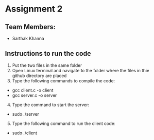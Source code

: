 # Assignment 2

## Team Members: 
* Sarthak Khanna

## Instructions to run the code

1. Put the two files in the same folder
2. Open Linux terminal and navigate to the folder where the files in thie github directory are placed
3. Type the following commands to compile the code:
* gcc client.c -o client
* gcc server.c -o server

4. Type the command to start the server:
* sudo ./server

5. Type the following command to run the client code:
* sudo ./client
